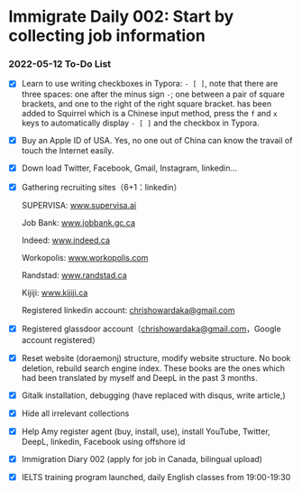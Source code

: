 # Immigrate Daily 002: Start by collecting job information


### 2022-05-12 To-Do List

-   [x] Learn to use writing checkboxes in Typora: ` - [ ] `, note that there are three spaces: one after the minus sign `-`; one between a pair of square brackets, and one to the right of the right square bracket. has been added to Squirrel which is a Chinese input method, press the `f` and `x` keys to automatically display `- [ ]` and the checkbox in Typora.

-   [x] Buy an Apple ID of USA. Yes, no one out of China can know the travail of touch the Internet easily.

-   [x] Down load Twitter, Facebook, Gmail, Instagram, linkedin...

-   [x] Gathering recruiting sites（6+1：linkedin）

    SUPERVISA: www.supervisa.ai

    Job Bank: www.jobbank.gc.ca

    Indeed: www.indeed.ca

    Workopolis: www.workopolis.com

    Randstad: www.randstad.ca

    Kijiji: www.kijiji.ca

    Registered linkedin account: chrishowardaka@gmail.com

-   [x] Registered glassdoor account（chrishowardaka@gmail.com，Google account registered）

-   [x] Reset website (doraemonj) structure, modify website structure. No book deletion, rebuild search engine index. These books are the ones which had been translated by myself and DeepL in the past 3 months.
-   [x] Gitalk installation, debugging (have replaced with disqus, write article,)
-   [x] Hide all irrelevant collections
-   [x] Help Amy register agent (buy, install, use), install YouTube, Twitter, DeepL, linkedin, Facebook using offshore id
-   [x] Immigration Diary 002 (apply for job in Canada, bilingual upload)
-   [x] IELTS training program launched, daily English classes from 19:00-19:30


